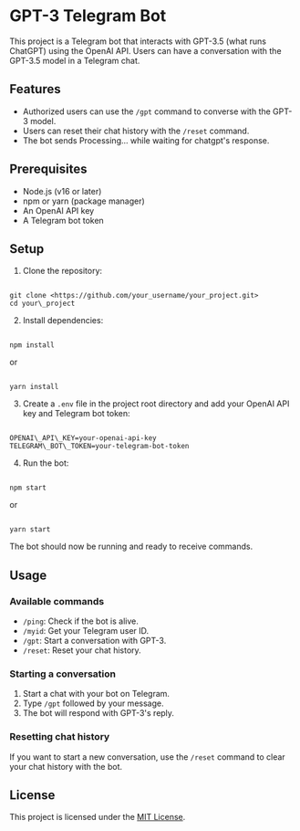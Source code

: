 # GPT-3 Telegram Bot

This project is a Telegram bot that interacts with GPT-3.5 (what runs ChatGPT) using the OpenAI API. Users can have a conversation with the GPT-3.5 model in a Telegram chat.

## Features

- Authorized users can use the `/gpt` command to converse with the GPT-3 model.
- Users can reset their chat history with the `/reset` command.
- The bot sends Processing... while waiting for chatgpt's response.

## Prerequisites

- Node.js (v16 or later)
- npm or yarn (package manager)
- An OpenAI API key
- A Telegram bot token

## Setup

1. Clone the repository:

```

git clone <https://github.com/your_username/your_project.git>
cd your\_project

```

2. Install dependencies:

```

npm install

```

or

```

yarn install

```

3. Create a `.env` file in the project root directory and add your OpenAI API key and Telegram bot token:

```

OPENAI\_API\_KEY=your-openai-api-key
TELEGRAM\_BOT\_TOKEN=your-telegram-bot-token

```

4. Run the bot:

```

npm start

```

or

```

yarn start

```

The bot should now be running and ready to receive commands.

## Usage

### Available commands

- `/ping`: Check if the bot is alive.
- `/myid`: Get your Telegram user ID.
- `/gpt`: Start a conversation with GPT-3.
- `/reset`: Reset your chat history.

### Starting a conversation

1. Start a chat with your bot on Telegram.
2. Type `/gpt` followed by your message.
3. The bot will respond with GPT-3's reply.

### Resetting chat history

If you want to start a new conversation, use the `/reset` command to clear your chat history with the bot.

## License

This project is licensed under the [MIT License](LICENSE).
